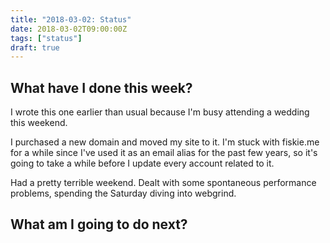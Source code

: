 ```yaml
---
title: "2018-03-02: Status"
date: 2018-03-02T09:00:00Z
tags: ["status"]
draft: true
---
```


## What have I done this week?

I wrote this one earlier than usual because I'm busy attending a wedding this weekend.

I purchased a new domain and moved my site to it. I'm stuck with fiskie.me for a while since I've used it as an email alias for the past few years, so it's going to take a while before I update every account related to it.

Had a pretty terrible weekend. Dealt with some spontaneous performance problems, spending the Saturday diving into webgrind.

## What am I going to do next?